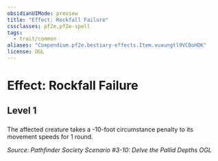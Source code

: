 ```yaml
---
obsidianUIMode: preview
title: "Effect: Rockfall Failure"
cssclasses: pf2e,pf2e-spell
tags:
  - trait/common
aliases: "Compendium.pf2e.bestiary-effects.Item.vuaungtl9VCBoHDK"
license: OGL
---
```

# Effect: Rockfall Failure
## Level 1
### 






The affected creature takes a -10-foot circumstance penalty to its movement speeds for 1 round.

*Source: Pathfinder Society Scenario #3-10: Delve the Pallid Depths*
*OGL*